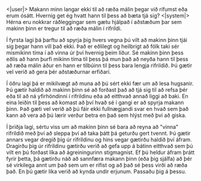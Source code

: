 <|user|>
Makann minn langar ekki til að ræða málin þegar við rífumst eða erum ósátt. Hvernig get ég hvatt hann til þess að bæta tjá sig?
<|system|>
Hérna eru nokkrar ráðleggingar sem gætu hjálpað í aðstæðum þar sem makinn þinn er tregur til að ræða málin í rifrildi.

Í fyrsta lagi þá þarftu að spyrja þig hvers vegna þú vilt að makinn þinn tjái sig þegar hann vill það ekki. Það er eðlilegt og heilbrigt að fólk taki sér mismikinn tíma í að vinna úr því hvernig þeim líður. Sé makinn þinn þess eðlis að hann þurfi mikinn tíma til þess þá mun það að neyða hann til þess að ræða málin áður en hann er tilbúinn til þess bara lengja rifrildið. Þú gætir vel verið að gera þér aðstæðurnar erfiðari.

Í öðru lagi þá er mikilvægt að muna að þú sért ekki fær um að lesa hugsanir. Þú gætir haldið að makinn þinn sé að forðast það að tjá sig til að refsa þér eða til að ná yfirhöndinni í rifrildinu eða að eitthvað annað liggi að baki. En eina leiðin til þess að komast að því hvað sé í gangi er að spyrja makann þinn. Það gæti vel verið að þú fáir ekki fullnægjandi svar en hvað sem það kann að vera að þú lærir verður betra en það sem hlýst með því að giska.

Í þriðja lagi, sértu viss um að makinn þinn sé bara að reyna að "vinna" rifrildið með því að sleppa því að taka þátt þá geturðu gert tvennt. Þú gætir annars vegar dregið þig úr rifrildinu og hins vegar gætirðu haldið því áfram. Dragirðu þig úr rifrildinu gætirðu verið að gefa upp á bátinn eitthvað sem þú vilt en þú forðast líka að ágreiningurinn stigmagnist. Ef þú heldur áfram þrátt fyrir þetta, þá gætirðu náð að sannfæra makann þinn (eða þig sjálfa) að þér sé virkilega annt um það sem um er rifist og að það sé þess virði að ræða það. En þú gætir líka verið að kynda undir erjunum. Passaðu þig á þessu.
